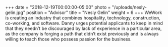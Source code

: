 +++
date = "2018-12-19T00:00:00-05:00"
photo = "/uploads/nesly-gelin.jpg"
position = "Advisor"
title = "Nesly Gelin"
weight = 6
+++
WeWork is creating an industry that combines hospitality, technology, construction, co-working, and software. Danny urges potential applicants to keep in mind that they needn’t be discouraged by lack of experience in a particular area, as the company is forging a path that didn’t exist previously and is always willing to teach those who possess passion for the business.  